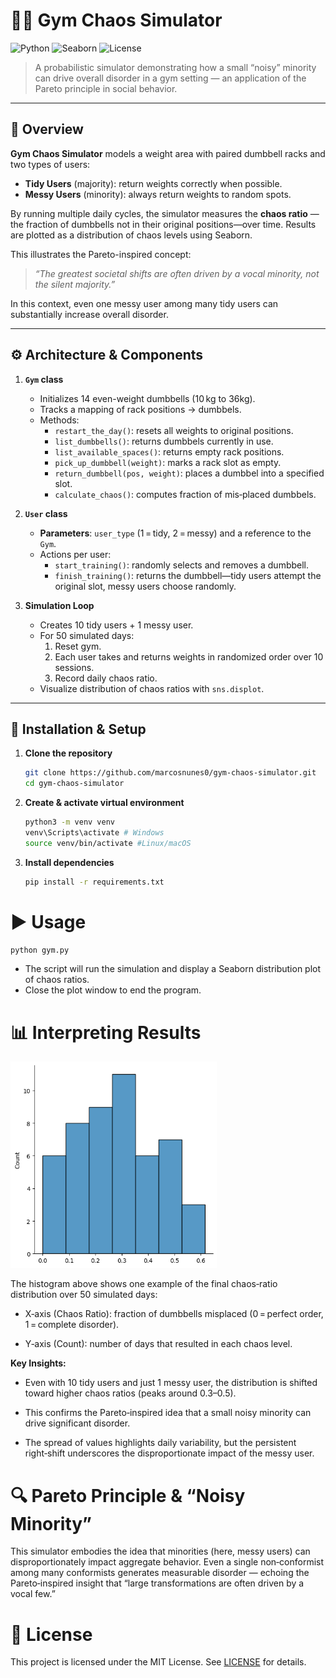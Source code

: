 # 🏋️‍♂️ Gym Chaos Simulator

![Python](https://img.shields.io/badge/Python-%3E%3D3.11-05122A?logo=python&style=flat)
![Seaborn](https://img.shields.io/badge/Seaborn-Visualization-05122A?logo=seaborn&style=flat)
![License](https://img.shields.io/badge/License-MIT-05122A?style=flat)

> A probabilistic simulator demonstrating how a small “noisy” minority can drive overall disorder in a gym setting — an application of the Pareto principle in social behavior.
---

## 📝 Overview

**Gym Chaos Simulator** models a weight area with paired dumbbell racks and two types of users:

- **Tidy Users** (majority): return weights correctly when possible.  
- **Messy Users** (minority): always return weights to random spots.  

By running multiple daily cycles, the simulator measures the **chaos ratio** — the fraction of dumbbells not in their original positions—over time. Results are plotted as a distribution of chaos levels using Seaborn.

This illustrates the Pareto-inspired concept:  
> _“The greatest societal shifts are often driven by a vocal minority, not the silent majority.”_  

In this context, even one messy user among many tidy users can substantially increase overall disorder.

---

## ⚙️ Architecture & Components

1. **`Gym` class**  
   - Initializes 14 even-weight dumbbells (10 kg to 36kg).  
   - Tracks a mapping of rack positions → dumbbels.  
   - Methods:  
     - `restart_the_day()`: resets all weights to original positions.  
     - `list_dumbbells()`: returns dumbbels currently in use.  
     - `list_available_spaces()`: returns empty rack positions.  
     - `pick_up_dumbbell(weight)`: marks a rack slot as empty.  
     - `return_dumbbell(pos, weight)`: places a dumbbel into a specified slot.  
     - `calculate_chaos()`: computes fraction of mis‐placed dumbbels.

2. **`User` class**  
   - **Parameters**: `user_type` (1 = tidy, 2 = messy) and a reference to the `Gym`.  
   - Actions per user:  
     - `start_training()`: randomly selects and removes a dumbbell.  
     - `finish_training()`: returns the dumbbell—tidy users attempt the original slot, messy users choose randomly.

3. **Simulation Loop**  
   - Creates 10 tidy users + 1 messy user.  
   - For 50 simulated days:  
     1. Reset gym.  
     2. Each user takes and returns weights in randomized order over 10 sessions.  
     3. Record daily chaos ratio.  
   - Visualize distribution of chaos ratios with `sns.displot`.

---

## 🚀 Installation & Setup

1. **Clone the repository**  
   ```bash
   git clone https://github.com/marcosnunes0/gym-chaos-simulator.git
   cd gym-chaos-simulator
   ```

2. **Create & activate virtual environment**
   ```bash
   python3 -m venv venv
   venv\Scripts\activate # Windows
   source venv/bin/activate #Linux/macOS 
   ```

3. **Install dependencies**
   ```bash
   pip install -r requirements.txt
   ```

# ▶️ Usage

   ```bash
   python gym.py
   ```

- The script will run the simulation and display a Seaborn distribution plot of chaos ratios.
- Close the plot window to end the program.

# 📊 Interpreting Results

<img src="assets/Gym-Chaos-Simulator-Analysis.png" alt="Gym-Chaos-Simulator-Analysis" width="330"/>

The histogram above shows one example of the final chaos‐ratio distribution over 50 simulated days:

- X‑axis (Chaos Ratio): fraction of dumbbells misplaced (0 = perfect order, 1 = complete disorder).

- Y‑axis (Count): number of days that resulted in each chaos level.

**Key Insights:**

- Even with 10 tidy users and just 1 messy user, the distribution is shifted toward higher chaos ratios (peaks around 0.3–0.5).

- This confirms the Pareto‑inspired idea that a small noisy minority can drive significant disorder.

- The spread of values highlights daily variability, but the persistent right‑shift underscores the disproportionate impact of the messy user.

# 🔍 Pareto Principle & “Noisy Minority”

This simulator embodies the idea that minorities (here, messy users) can disproportionately impact aggregate behavior. Even a single non‐conformist among many conformists generates measurable disorder — echoing the Pareto‐inspired insight that “large transformations are often driven by a vocal few.”

# 📄 License

This project is licensed under the MIT License. See [LICENSE](https://github.com/marcosnunes0/gym-chaos-simulator/blob/main/LICENSE) for details.